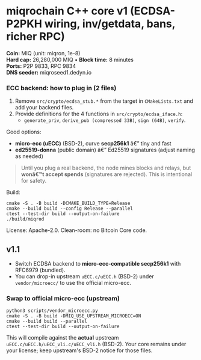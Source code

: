 ﻿
# miqrochain C++ core v1 (ECDSA-P2PKH wiring, inv/getdata, bans, richer RPC)

**Coin:** MIQ (unit: miqron, 1e-8)  
**Hard cap:** 26,280,000 MIQ • **Block time:** 8 minutes  
**Ports:** P2P 9833, RPC 9834  
**DNS seeder:** miqroseed1.dedyn.io

### ECC backend: how to plug in (2 files)
1. Remove `src/crypto/ecdsa_stub.*` from the target in `CMakeLists.txt` and add your backend files.
2. Provide definitions for the 4 functions in `src/crypto/ecdsa_iface.h`:
   - `generate_priv`, `derive_pub (compressed 33B)`, `sign (64B)`, `verify`.

Good options:
- **micro-ecc (uECC)** (BSD-2), curve **secp256k1** â€” tiny and fast
- **ed25519-donna** (public domain) â€” Ed25519 signatures (adjust naming as needed)

> Until you plug a real backend, the node mines blocks and relays, but **wonâ€™t accept spends** (signatures are rejected). This is intentional for safety.

Build:
```
cmake -S . -B build -DCMAKE_BUILD_TYPE=Release
cmake --build build --config Release --parallel
ctest --test-dir build --output-on-failure
./build/miqrod
```

License: Apache-2.0. Clean-room: no Bitcoin Core code.


## v1.1
- Switch ECDSA backend to **micro-ecc-compatible secp256k1** with RFC6979 (bundled).
- You can drop-in upstream `uECC.c/uECC.h` (BSD-2) under `vendor/microecc/` to use the official micro-ecc.


### Swap to official micro-ecc (upstream)
```
python3 scripts/vendor_microecc.py
cmake -S . -B build -DMIQ_USE_UPSTREAM_MICROECC=ON
cmake --build build --parallel
ctest --test-dir build --output-on-failure
```
This will compile against the **actual** upstream `uECC.c/uECC.h/uECC_vli.c/uECC_vli.h` (BSD-2). Your core remains under your license; keep upstream's BSD-2 notice for those files.

